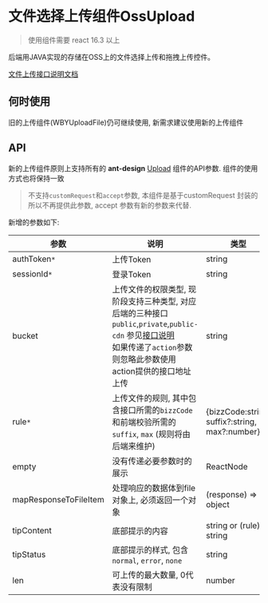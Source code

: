 # 文件选择上传组件OssUpload

> 使用组件需要 react 16.3 以上

后端用JAVA实现的存储在OSS上的文件选择上传和拖拽上传控件。

[文件上传接口说明文档](http://192.168.1.121:8095/pages/viewpage.action?pageId=34177621)

## 何时使用

旧的上传组件(WBYUploadFile)仍可继续使用, 新需求建议使用新的上传组件

## API

新的上传组件原则上支持所有的 **ant-design** [Upload](https://ant.design/components/upload-cn/) 组件的API参数. 组件的使用方式也将保持一致

> 不支持`customRequest`和`accept`参数, 本组件是基于customRequest 封装的所以不再提供此参数, accept 参数有新的参数来代替.

新增的参数如下: 

| 参数                  | 说明                                                         | 类型                                           | 默认值                  |
| --------------------- | ------------------------------------------------------------ | ---------------------------------------------- | ----------------------- |
| authToken`*`          | 上传Token                                                    | string                                         | 无                      |
| sessionId`*`          | 登录Token                                                    | string                                         | `Cookie.get('token')`   |
| bucket                | 上传文件的权限类型, 现阶段支持三种类型, 对应后端的三种接口`public`,`private`,`public-cdn` 参见[接口说明](http://192.168.1.121:8095/pages/viewpage.action?pageId=34177621) <br />如果传递了`action`参数则忽略此参数使用action提供的接口地址上传 | string                                         | 'public'                |
| rule`*`               | 上传文件的规则, 其中包含接口所需的`bizzCode`和前端校验所需的`suffix`, `max` (规则将由后端来维护) | {bizzCode:string, suffix?:string, max?:number} | {bizzCode:'F_IMG_0001'} |
| empty                 | 没有传递必要参数时的展示                                     | ReactNode                                      | \<p>loading...\</p>     |
| mapResponseToFileItem | 处理响应的数据体到file对象上, 必须返回一个对象               | (response) => object                           | 无                      |
| tipContent            | 底部提示的内容                                               | string or (rule) => string                       | 请上传xxx的文件         |
| tipStatus             | 底部提示的样式, 包含`normal`, `error`, `none`                | string                                         | 'normal'                |
| len                   | 可上传的最大数量, 0代表没有限制                              | number                                         | 无                      |